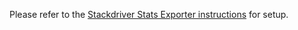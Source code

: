 Please refer to the
[Stackdriver Stats Exporter instructions](../../stats/stackdriver/README.md) for
setup.
